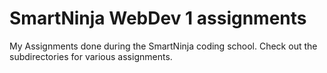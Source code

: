 # SmartNinja WebDev 1 assignments

My Assignments done during the SmartNinja coding school. Check out the subdirectories for various assignments.


